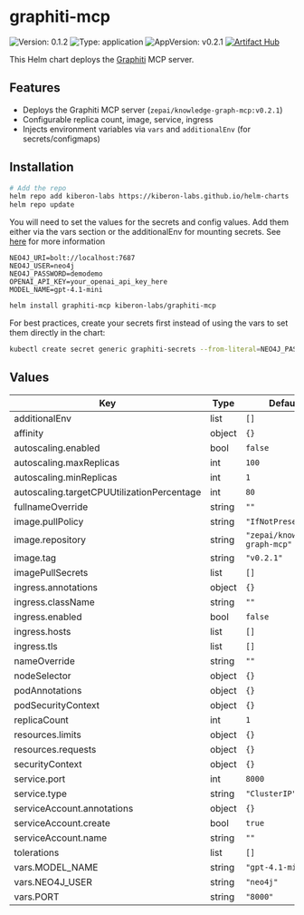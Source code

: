 # graphiti-mcp


![Version: 0.1.2](https://img.shields.io/badge/Version-0.1.2-informational?style=flat-square) ![Type: application](https://img.shields.io/badge/Type-application-informational?style=flat-square) ![AppVersion: v0.2.1](https://img.shields.io/badge/AppVersion-v0.2.1-informational?style=flat-square) [![Artifact Hub](https://img.shields.io/endpoint?url=https://artifacthub.io/badge/repository/kiberonlabs)](https://artifacthub.io/packages/search?repo=kiberonlabs)


This Helm chart deploys the [Graphiti](https://github.com/getzep/graphiti) MCP server.

## Features

- Deploys the Graphiti MCP server (`zepai/knowledge-graph-mcp:v0.2.1`)
- Configurable replica count, image, service, ingress
- Injects environment variables via `vars` and `additionalEnv` (for secrets/configmaps)

## Installation


```sh
# Add the repo 
helm repo add kiberon-labs https://kiberon-labs.github.io/helm-charts
helm repo update
```


You will need to set the values for the secrets and config values. Add them either via the vars section or the additionalEnv for mounting secrets. See [here](https://github.com/getzep/graphiti/blob/main/mcp_server/.env.example) for more information

```
NEO4J_URI=bolt://localhost:7687
NEO4J_USER=neo4j
NEO4J_PASSWORD=demodemo
OPENAI_API_KEY=your_openai_api_key_here
MODEL_NAME=gpt-4.1-mini
```

```sh
helm install graphiti-mcp kiberon-labs/graphiti-mcp 
```
For best practices, create your secrets first instead of using the vars to set them directly in the chart:
```sh
kubectl create secret generic graphiti-secrets --from-literal=NEO4J_PASSWORD=yourpassword
```



## Values

| Key | Type | Default | Description |
|-----|------|---------|-------------|
| additionalEnv | list | `[]` |  |
| affinity | object | `{}` |  |
| autoscaling.enabled | bool | `false` |  |
| autoscaling.maxReplicas | int | `100` |  |
| autoscaling.minReplicas | int | `1` |  |
| autoscaling.targetCPUUtilizationPercentage | int | `80` |  |
| fullnameOverride | string | `""` |  |
| image.pullPolicy | string | `"IfNotPresent"` |  |
| image.repository | string | `"zepai/knowledge-graph-mcp"` |  |
| image.tag | string | `"v0.2.1"` |  |
| imagePullSecrets | list | `[]` |  |
| ingress.annotations | object | `{}` |  |
| ingress.className | string | `""` |  |
| ingress.enabled | bool | `false` |  |
| ingress.hosts | list | `[]` |  |
| ingress.tls | list | `[]` |  |
| nameOverride | string | `""` |  |
| nodeSelector | object | `{}` |  |
| podAnnotations | object | `{}` |  |
| podSecurityContext | object | `{}` |  |
| replicaCount | int | `1` |  |
| resources.limits | object | `{}` |  |
| resources.requests | object | `{}` |  |
| securityContext | object | `{}` |  |
| service.port | int | `8000` |  |
| service.type | string | `"ClusterIP"` |  |
| serviceAccount.annotations | object | `{}` |  |
| serviceAccount.create | bool | `true` |  |
| serviceAccount.name | string | `""` |  |
| tolerations | list | `[]` |  |
| vars.MODEL_NAME | string | `"gpt-4.1-mini"` |  |
| vars.NEO4J_USER | string | `"neo4j"` |  |
| vars.PORT | string | `"8000"` |  |


